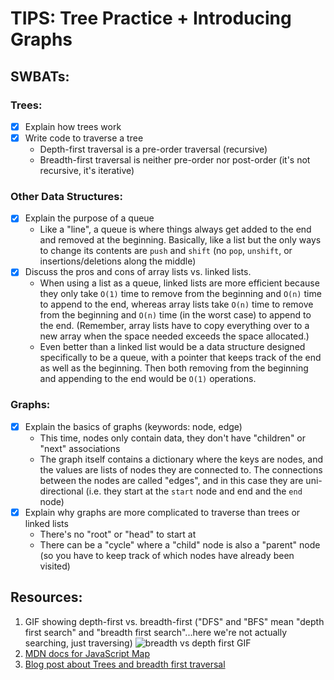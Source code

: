 # TIPS: Tree Practice + Introducing Graphs

## SWBATs:

### Trees:
 - [x] Explain how trees work
 - [x] Write code to traverse a tree
    - Depth-first traversal is a pre-order traversal (recursive)
    - Breadth-first traversal is neither pre-order nor post-order (it's not recursive, it's iterative)

### Other Data Structures:
 - [x] Explain the purpose of a queue
    - Like a "line", a queue is where things always get added to the end and removed at the beginning.  Basically, like a list but the only ways to change its contents are `push` and `shift` (no `pop`, `unshift`, or insertions/deletions along the middle)
 - [x] Discuss the pros and cons of array lists vs. linked lists.
    - When using a list as a queue, linked lists are more efficient because they only take `O(1)` time to remove from the beginning and `O(n)` time to append to the end, whereas array lists take `O(n)` time to remove from the beginning and `O(n)` time (in the worst case) to append to the end.  (Remember, array lists have to copy everything over to a new array when the space needed exceeds the space allocated.)
    - Even better than a linked list would be a data structure designed specifically to be a queue, with a pointer that keeps track of the end as well as the beginning.  Then both removing from the beginning and appending to the end would be `O(1)` operations.

### Graphs:
 - [x] Explain the basics of graphs (keywords: node, edge)
    - This time, nodes only contain data, they don't have "children" or "next" associations
    - The graph itself contains a dictionary where the keys are nodes, and the values are lists of nodes they are connected to.  The connections between the nodes are called "edges", and in this case they are uni-directional (i.e. they start at the `start` node and end and the `end` node)
 - [x] Explain why graphs are more complicated to traverse than trees or linked lists
    - There's no "root" or "head" to start at
    - There can be a "cycle" where a "child" node is also a "parent" node (so you have to keep track of which nodes have already been visited)

## Resources:
1. GIF showing depth-first vs. breadth-first ("DFS" and "BFS" mean "depth first search" and "breadth first search"...here we're not actually searching, just traversing)
![breadth vs depth first GIF](https://cdn-images-1.medium.com/max/800/0*miG6xdyYzdvrB67S.gif)
2. [MDN docs for JavaScript Map](https://developer.mozilla.org/en-US/docs/Web/JavaScript/Reference/Global_Objects/Map)
3. [Blog post about Trees and breadth first traversal](https://medium.com/@stephaniewo/understanding-breadth-first-tree-traversal-with-javascript-9b8fe670176d)
